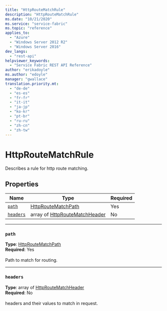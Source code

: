 ```yaml
---
title: "HttpRouteMatchRule"
description: "HttpRouteMatchRule"
ms.date: "10/21/2020"
ms.service: "service-fabric"
ms.topic: "reference"
applies_to: 
  - "Azure"
  - "Windows Server 2012 R2"
  - "Windows Server 2016"
dev_langs: 
  - "rest-api"
helpviewer_keywords: 
  - "Service Fabric REST API Reference"
author: "erikadoyle"
ms.author: "edoyle"
manager: "gwallace"
translation.priority.mt: 
  - "de-de"
  - "es-es"
  - "fr-fr"
  - "it-it"
  - "ja-jp"
  - "ko-kr"
  - "pt-br"
  - "ru-ru"
  - "zh-cn"
  - "zh-tw"
---
```

# HttpRouteMatchRule

Describes a rule for http route matching.

## Properties
| Name | Type | Required |
| --- | --- | --- |
| [`path`](#path) | [HttpRouteMatchPath](sfclient-v80-model-httproutematchpath.md) | Yes |
| [`headers`](#headers) | array of [HttpRouteMatchHeader](sfclient-v80-model-httproutematchheader.md) | No |

____
### `path`
__Type__: [HttpRouteMatchPath](sfclient-v80-model-httproutematchpath.md) <br/>
__Required__: Yes<br/>
<br/>
Path to match for routing.

____
### `headers`
__Type__: array of [HttpRouteMatchHeader](sfclient-v80-model-httproutematchheader.md) <br/>
__Required__: No<br/>
<br/>
headers and their values to match in request.
